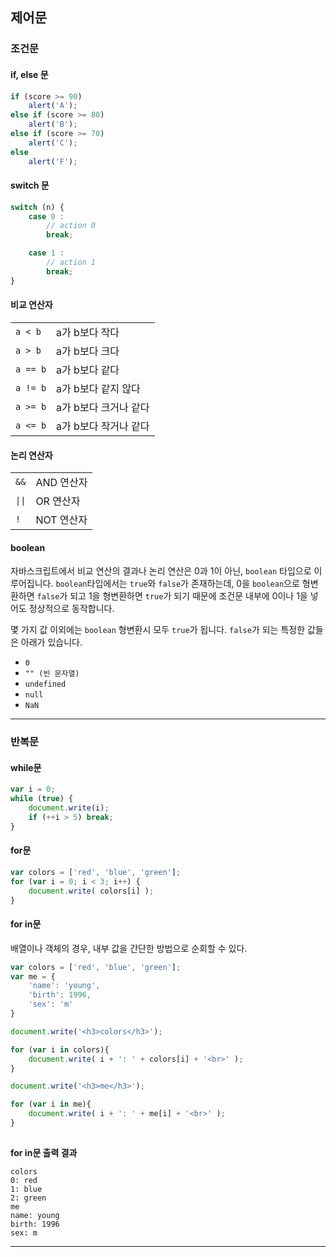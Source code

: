 ## 제어문

### 조건문

#### if, else 문
```js
if (score >= 90)
	alert('A');
else if (score >= 80)
	alert('B');
else if (score >= 70)
	alert('C');
else
	alert('F');
```

#### switch 문
```js
switch (n) {
	case 0 :
	    // action 0
		break;

	case 1 :
	    // action 1
		break;
}
```

#### 비교 연산자

<table>
	<tr>
	    <td><code>a < b</code></td>
	    <td>a가 b보다 작다</td>
	</tr>
	<tr>
	    <td><code>a > b</code></td>
	    <td>a가 b보다 크다</td>
	</tr>
    <tr>
	    <td><code>a == b</code></td>
	    <td>a가 b보다 같다</td>
	</tr>
    <tr>
	    <td><code>a != b</code></td>
	    <td>a가 b보다 같지 않다</td>
	</tr>
    <tr>
	    <td><code>a >= b</code></td>
	    <td>a가 b보다 크거나 같다</td>
	</tr>
    <tr>
	    <td><code>a <= b</code></td>
	    <td>a가 b보다 작거나 같다</td>
	</tr>
</table>

#### 논리 연산자

<table>
	<tr>
	    <td><code>&&</code></td>
	    <td>AND 연산자</td>
	</tr>
	<tr>
	    <td><code>||</code></td>
	    <td>OR 연산자</td>
	</tr>
    <tr>
	    <td><code>!</code></td>
	    <td>NOT 연산자</td>
	</tr>
</table>

#### boolean
자바스크립트에서 비교 연산의 결과나 논리 연산은 0과 1이 아닌, `boolean` 타입으로 이루어집니다.
`boolean`타입에서는 `true`와 `false`가 존재하는데, 0을 `boolean`으로 형변환하면 `false`가 되고 1을 형변환하면 `true`가 되기 때문에 조건문 내부에 0이나 1을 넣어도 정상적으로 동작합니다.

몇 가지 값 이외에는 `boolean` 형변환시 모두 `true`가 됩니다.
`false`가 되는 특정한 값들은 아래가 있습니다.

- `0`
- `"" (빈 문자열)`
- `undefined`
- `null`
- `NaN`

<hr>

### 반복문

#### while문
```js
var i = 0;
while (true) {
	document.write(i);
	if (++i > 5) break;
}
```

#### for문
```js
var colors = ['red', 'blue', 'green'];
for (var i = 0; i < 3; i++) {
	document.write( colors[i] );
}
```

#### for in문
배열이나 객체의 경우, 내부 값을 간단한 방법으로 순회할 수 있다.

```js
var colors = ['red', 'blue', 'green'];
var me = {
	'name': 'young',
	'birth': 1996,
	'sex': 'm'
}

document.write('<h3>colors</h3>');

for (var i in colors){
    document.write( i + ': ' + colors[i] + '<br>' );
}

document.write('<h3>me</h3>');

for (var i in me){
    document.write( i + ': ' + me[i] + '<br>' );
}
	
```

**for in문 출력 결과**
```
colors
0: red
1: blue
2: green
me
name: young
birth: 1996
sex: m
```
<hr>